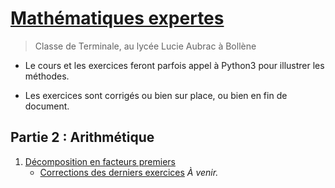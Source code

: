# [Mathématiques expertes](https://franckchambon.github.io/matex/)

>Classe de Terminale, au lycée Lucie Aubrac à Bollène

* Le cours et les exercices feront parfois appel à Python3 pour illustrer les méthodes.

* Les exercices sont corrigés ou bien sur place, ou bien en fin de document.

## Partie 2 : Arithmétique

1. [Décomposition en facteurs premiers](A/DecFactPrem.html)
    * [Corrections des derniers exercices]() *À venir.*
    <!-- A/exos-corrigés-1.html -->
